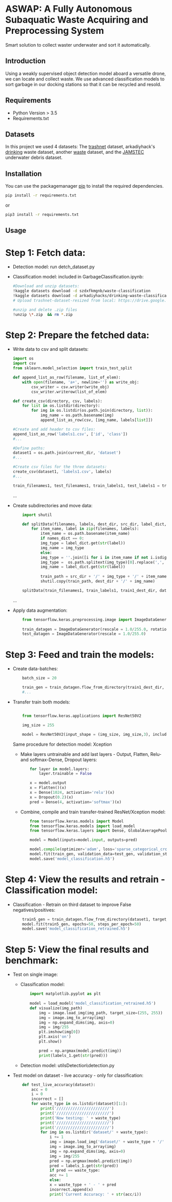 # ASWAP: A Fully Autonomous Subaquatic Waste Acquiring and Preprocessing System

Smart solution to collect waster underwater and sort it automatically.

## Introduction

Using a weakly supervised object detection model aboard a versatile drone, we can locate and collect waste. We use advanced classification models to sort garbage in our docking stations so that it can be recycled and resold.

## Requirements

* Python Version > 3.5
* Requirements.txt

## Datasets

In this project we used 4 datasets: The [trashnet](https://github.com/garythung/trashnet) dataset, arkadiyhack's [drinking](https://www.kaggle.com/arkadiyhacks/drinking-waste-classification) waste dataset, another [waste](https://www.kaggle.com/szdxfkmgnb/waste-classification) dataset, and the [JAMSTEC](http://www.godac.jamstec.go.jp/catalog/dsdebris/e/index.html) underwater debris dataset. 

## Installation

You can use the packagemanager [pip](https://pip.pypa.io/en/stable/) to install the required dependencies.

```bash
pip install -r requirements.txt
```

or 

```bash
pip3 install -r requirements.txt
```

## Usage

# Step 1: Fetch data:

* Detection model: run detch_dataset.py
* Classification model: included in GarbageClassification.ipynb:

    ```bash
    #Download and unzip datasets:
    !kaggle datasets download -d szdxfkmgnb/waste-classification
    !kaggle datasets download -d arkadiyhacks/drinking-waste-classification
    # Upload trashnet-dataset-resized from local: https://drive.google.com/drive/folders/0B3P9oO5A3RvSUW9qTG11Ul83TEE 

    #unzip and delete .zip files
    !unzip \*.zip  && rm *.zip
    ```

# Step 2: Prepare the fetched data:
* Write data to csv and split datasets:

    ```python
    import os
    import csv
    from sklearn.model_selection import train_test_split

    def append_list_as_row(filename, list_of_elem):
        with open(filename, 'a+', newline='') as write_obj:
            csv_writer = csv.writer(write_obj)
            csv_writer.writerow(list_of_elem)

    def create_csv(directory, csv, labels):
        for list in os.listdir(directory):
            for img in os.listdir(os.path.join(directory, list)):
                img_name = os.path.basename(img)
                append_list_as_row(csv, [img_name, labels[list]])

    #Create and add header to csv files:
    append_list_as_row('labels1.csv', ['id', 'class'])
    #...

    #Define paths:
    dataset1 = os.path.join(current_dir, 'dataset')
    #...

    #Create csv files for the three datasets:
    create_csv(dataset1, 'labels1.csv', labels)
    #...

    train_filenames1, test_filenames1, train_labels1, test_labels1 = train_test_split(img_names1, img_labels1, train_size=0.8,random_state=42)

    ```
    ...

* Create subdirectories and move data:

    ```python
        import shutil

        def splitData(filenames, labels, dest_dir, src_dir, label_dict, names_dict=0):
            for item_name, label in zip(filenames, labels):
                item_name = os.path.basename(item_name)
                if names_dict == 0:
                img_type = label_dict.get(str(label))
                img_name = img_type
                else:
                img_type = ''.join([i for i in item_name if not i.isdigit()]) 
                img_type =  os.path.splitext(img_type)[0].replace(',', '')
                img_name = label_dict.get(str(label))
            
                train_path = src_dir + '/' + img_type + '/' + item_name
                shutil.copy(train_path, dest_dir + '/' + img_name)

        splitData(train_filenames1, train_labels1, train1_dest_dir, dataset1, labels_1)
    ```
    ...

* Apply data augmentation:

    ```python
        from tensorflow.keras.preprocessing.image import ImageDataGenerator
        
        train_datagen = ImageDataGenerator(rescale = 1.0/255.0, rotation_range=40, width_shift_range=0.2, height_shift_range=0.2, shear_range=0.2, zoom_range=0.2, horizontal_flip=True)
        test_datagen = ImageDataGenerator(rescale = 1.0/255.0)
    ```

# Step 3: Feed and train the models:

* Create data-batches:

    ```python
        batch_size = 20

        train_gen = train_datagen.flow_from_directory(train1_dest_dir, target_size=(255, 255), batch_size=batch_size, class_mode='binary')
        #...
    ```

* Transfer train both models:

    ```python

        from tensorflow.keras.applications import ResNet50V2

        img_size = 255

        model = ResNet50V2(input_shape = (img_size, img_size,3), include_top=False, weights='imagenet')
    ```
    Same procedure for detection model: Xception

    * Make layers untrainable and add last layers - Output, Flatten, Relu- and softmax-Dense, Dropout layers:

        ```python
            for layer in model.layers: 
                layer.trainable = False

            x = model.output
            x = Flatten()(x)
            x = Dense(1024, activation='relu')(x)
            x = Dropout(0.2)(x)
            pred = Dense(4, activation='softmax')(x)
        ```

    * Combine, compile and train transfer-trained ResNet/Xception model:

        ```python
            from tensorflow.keras.models import Model
            from tensorflow.keras.models import load_model
            from tensorflow.keras.layers import Dense, GlobalAveragePooling2D, Dropout, Flatte

            model = Model(inputs=model.input, outputs=pred)

            model.compile(optimizer='adam', loss='sparse_categorical_crossentropy', metrics=['accuracy']) 
            model.fit(train_gen, validation_data=test_gen, validation_steps = 25, epochs=50, steps_per_epoch=50, callbacks=[tensorboard_callback])
            model.save('model_classification.h5')
        ```

# Step 4: View the results and retrain - Classification model:

* Classification - Retrain on third dataset to improve False negatives/positives:

    ```python
        train5_gen = train_datagen.flow_from_directory(dataset1, target_size=(255, 255), batch_size=batch_size, class_mode='binary')
        model.fit(train5_gen, epochs=50, steps_per_epoch=50)
        model.save('model_classification_retrained.h5')
    ```

# Step 5: View the final results and benchmark:

* Test on single image:
    
    * Classification model:

        ```python
            import matplotlib.pyplot as plt
            
            model = load_model('model_classification_retrained.h5')
            def visualize(img_path) 
                img = image.load_img(img_path, target_size=(255, 255))
                img = image.img_to_array(img)
                img = np.expand_dims(img, axis=0)
                img = img/255
                plt.imshow(img[0])
                plt.axis('on')
                plt.show()

                pred = np.argmax(model.predict(img))
                print(labels_1.get(str(pred)))
        ```

    * Detection model: 
    utilsDetection\detection.py

* Test model on dataset - live accuracy - only for classification:

    ```python
        def test_live_accuracy(dataset):
            acc = 0
            i = 0
            incorrect = []
            for waste_type in os.listdir(dataset)[1:]:
                print('///////////////////////')
                print('///////////////////////')
                print('Now testing: ' + waste_type)
                print('///////////////////////')
                print('///////////////////////')
                for img in os.listdir('dataset/' + waste_type):
                    i += 1
                    img = image.load_img('dataset/' + waste_type + '/' + img, target_size=(255, 255))
                    img = image.img_to_array(img)
                    img = np.expand_dims(img, axis=0)
                    img = img/255
                    pred = np.argmax(model.predict(img))
                    pred = labels_1.get(str(pred))
                    if pred == waste_type:
                    acc += 1
                    else:
                    x = waste_type + ' - ' + pred
                    incorrect.append(x)
                    print('Current Accuracy: ' + str(acc/i))
    ```
